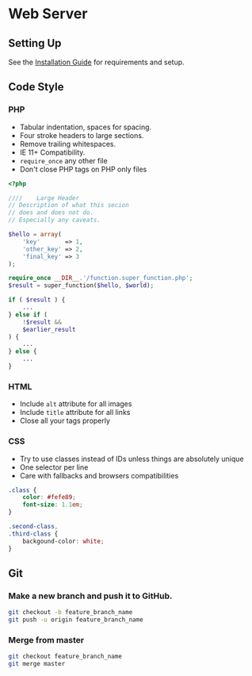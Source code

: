 # Web Server

## Setting Up

See the [Installation Guide](https://github.com/eustasy/phoenix#install-guide) for requirements and setup.

## Code Style
### PHP

 - Tabular indentation, spaces for spacing.
 - Four stroke headers to large sections.
 - Remove trailing whitespaces.
 - IE 11+ Compatibility.
 - `require_once` any other file
 - Don't close PHP tags on PHP only files

```php
<?php

////	Large Header
// Description of what this secion
// does and does not do.
// Especially any caveats.

$hello = array(
	'key'       => 1,
	'other_key' => 2,
	'final_key' => 3
);

require_once __DIR__.'/function.super_function.php';
$result = super_function($hello, $world);

if ( $result ) {
	...
} else if (
	!$result &&
	$earlier_result
) {
	...
} else {
	...
}
```

### HTML
 - Include `alt` attribute for all images
 - Include `title` attribute for all links
 - Close all your tags properly

### CSS
 - Try to use classes instead of IDs unless things are absolutely unique
 - One selector per line
 - Care with fallbacks and browsers compatibilities
```css
.class {
    color: #fefe89;
    font-size: 1.1em;
}

.second-class,
.third-class {
    backgound-color: white;
}
```

## Git

### Make a new branch and push it to GitHub.
```bash
git checkout -b feature_branch_name
git push -u origin feature_branch_name
```

### Merge from master
```bash
git checkout feature_branch_name
git merge master
```

